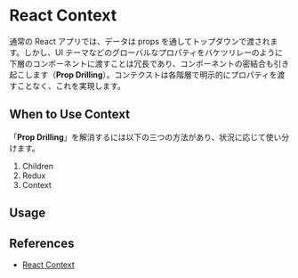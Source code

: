 # React Context

通常の React アプリでは、データは props を通してトップダウンで渡されます。しかし、UI テーマなどのグローバルなプロパティをバケツリレーのように下層のコンポーネントに渡すことは冗長であり、コンポーネントの密結合も引き起こします（**Prop Drilling**）。コンテクストは各階層で明示的にプロパティを渡すことなく、これを実現します。

## When to Use Context

「**Prop Drilling**」を解消するには以下の三つの方法があり、状況に応じて使い分けます。

1. Children
2. Redux
3. Context

## Usage

## References

- [React Context](https://ja.reactjs.org/docs/context.html)
